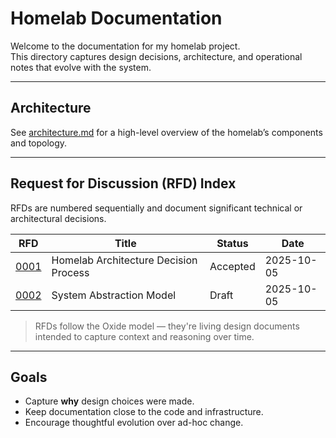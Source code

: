 # Homelab Documentation

Welcome to the documentation for my homelab project.  
This directory captures design decisions, architecture, and operational notes that evolve with the system.

---

## Architecture
See [architecture.md](architecture.md) for a high-level overview of the homelab’s components and topology.

---

## Request for Discussion (RFD) Index

RFDs are numbered sequentially and document significant technical or architectural decisions.

<!-- This section is automatically managed by scripts/rfd.py - do not edit manually -->
<!-- BEGIN RFD INDEX -->
| RFD | Title | Status | Date |
|-----|-------|---------|------|
| [0001](rfds/0001-homelab-architecture-decision-process.md) | Homelab Architecture Decision Process | Accepted | 2025-10-05 |
| [0002](rfds/0002-system-abstraction-model.md) | System Abstraction Model | Draft | 2025-10-05 |
<!-- END RFD INDEX -->

> RFDs follow the Oxide model — they're living design documents intended to capture context and reasoning over time.

---

## Goals
- Capture **why** design choices were made.
- Keep documentation close to the code and infrastructure.
- Encourage thoughtful evolution over ad-hoc change.

